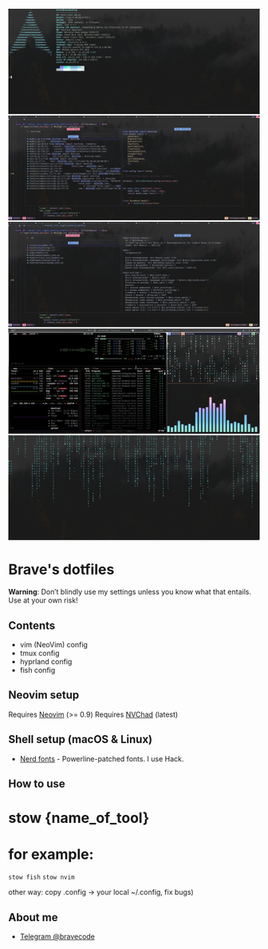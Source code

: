 ![screenshot](./images/image1.jpg)
![screenshot](./images/image2.jpg)
![screenshot](./images/image3.jpg)
![screenshot](./images/image4.png)
![screenshot](./images/image5.jpg)

# Brave's dotfiles

**Warning**: Don’t blindly use my settings unless you know what that entails. Use at your own risk!

## Contents

- vim (NeoVim) config
- tmux config
- hyprland config
- fish config

## Neovim setup

Requires [Neovim](https://neovim.io/) (>= 0.9)
Requires [NVChad](https://nvchad.com/) (latest)

## Shell setup (macOS & Linux)

- [Nerd fonts](https://github.com/ryanoasis/nerd-fonts) - Powerline-patched fonts. I use Hack.

## How to use

# stow {name_of_tool}

# for example:

`stow fish`
`stow nvim`

other way: copy .config -> your local ~/.config, fix bugs)

## About me

- [Telegram @bravecode](https://t.me/bravecode)
